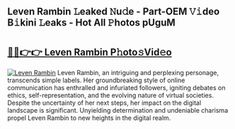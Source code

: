 ## Leven Rambin 𝙻eaked 𝙽u𝚍e - Part-OEM 𝚅𝚒deo B𝚒kini 𝙻eaks - Hot All 𝙿hotos pUguM

# <h2><a href="http://ld2i1a0.urlbe.top/?page=Leven+Rambin">🔗🔗👉👉 Leven Rambin P𝚑oto𝚜Vid𝚎o</a></h2>

[![Leven Rambin](https://i.imgur.com/eBuTRDB.gif)](http://ld2i1a0.urlbe.top/?page=Leven+Rambin)
Leven Rambin, an intriguing and perplexing personage, transcends simple labels. Her groundbreaking style of online communication has enthralled and infuriated followers, igniting debates on ethics, self-representation, and the evolving nature of virtual societies. Despite the uncertainty of her next steps, her impact on the digital landscape is significant. Unyielding determination and undeniable charisma propel Leven Rambin to new heights in the digital realm.
